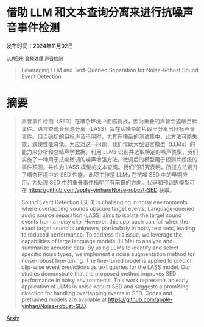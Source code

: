 # 借助 LLM 和文本查询分离来进行抗噪声音事件检测

发布时间：2024年11月02日

`LLM应用` `音频处理` `声音检测`

> Leveraging LLM and Text-Queried Separation for Noise-Robust Sound Event Detection

# 摘要

> 声音事件检测（SED）在嘈杂环境中面临挑战，因为重叠的声音会遮蔽目标事件。语言查询音频源分离（LASS）旨在从嘈杂的片段里分离出目标声音事件。但当确切的目标声音不明时，尤其在嘈杂的测试集中，此方法可能失效，致使性能降低。为应对这一问题，我们借助大型语言模型（LLMs）的能力来分析和总结声学数据。利用 LLMs 识别并选取特定的噪声类型，我们实施了一种用于抗噪微调的噪声增强方法。微调后的模型用于预测片段级的事件预测，并作为 LASS 模型的文本查询。我们的研究表明，所提方法提升了嘈杂环境中的 SED 性能。此项工作是 LLMs 在抗噪 SED 中的早期应用，为处理 SED 中的重叠事件指明了有前景的方向。代码和预训练模型可在 https://github.com/apple-yinhan/Noise-robust-SED 获取。

> Sound Event Detection (SED) is challenging in noisy environments where overlapping sounds obscure target events. Language-queried audio source separation (LASS) aims to isolate the target sound events from a noisy clip. However, this approach can fail when the exact target sound is unknown, particularly in noisy test sets, leading to reduced performance. To address this issue, we leverage the capabilities of large language models (LLMs) to analyze and summarize acoustic data. By using LLMs to identify and select specific noise types, we implement a noise augmentation method for noise-robust fine-tuning. The fine-tuned model is applied to predict clip-wise event predictions as text queries for the LASS model. Our studies demonstrate that the proposed method improves SED performance in noisy environments. This work represents an early application of LLMs in noise-robust SED and suggests a promising direction for handling overlapping events in SED. Codes and pretrained models are available at https://github.com/apple-yinhan/Noise-robust-SED.

[Arxiv](https://arxiv.org/abs/2411.01174)